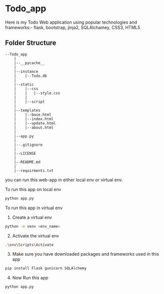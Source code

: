 # Todo_app
Here is my Todo Web application using popular technologies and frameworks:- flask, bootstrap, jinja2, SQLAlchamey, CSS3, HTML5

## Folder Structure
```
--Todo_app
    |
    |--__pycache__
    |
    |--instance
    |    |--Todo.db
    |
    |--static
    |    |--css
    |    |   |--style.css
    |    |
    |    |--script
    |
    |--templates
    |    |--base.html
    |    |--index.html
    |    |--update.html
    |    |--about.html
    |
    |--app.py
    |
    |--.gitignore
    |
    |--LICENSE
    |
    |--README.md
    |
    |--requirments.txt

```
you can run this web-app in either local env or virtual env.

To run this app on local env
```sh
python app.py
```

To run this app in virtual env

1. Create a virtual env
```sh
python -m venv <env_name>
```

2. Activate the virtual env
```sh
.\env\Scripts\Activate
```

3. Make sure you have downloaded packages and frameworks used in this app
```sh
pip install Flask gunicorn SQLAlchemy
```

4. Now Run this app
```sh
python app.py
```